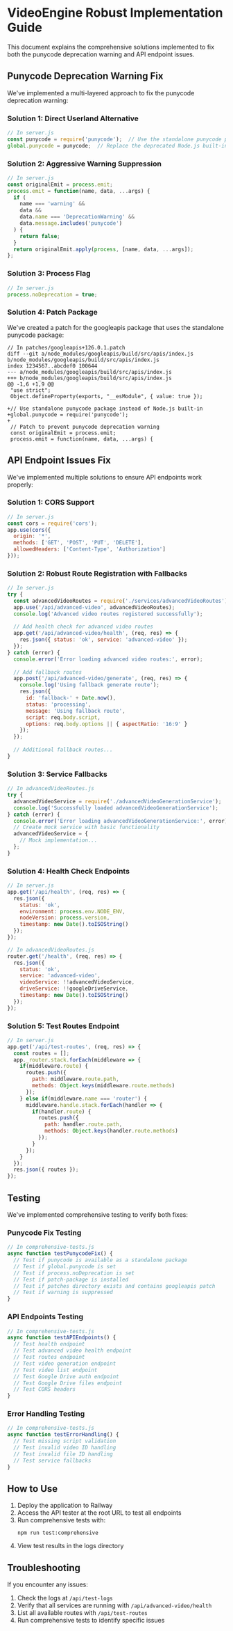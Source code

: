 # VideoEngine Robust Implementation Guide

This document explains the comprehensive solutions implemented to fix both the punycode deprecation warning and API endpoint issues.

## Punycode Deprecation Warning Fix

We've implemented a multi-layered approach to fix the punycode deprecation warning:

### Solution 1: Direct Userland Alternative
```javascript
// In server.js
const punycode = require('punycode');  // Use the standalone punycode package
global.punycode = punycode;  // Replace the deprecated Node.js built-in
```

### Solution 2: Aggressive Warning Suppression
```javascript
// In server.js
const originalEmit = process.emit;
process.emit = function(name, data, ...args) {
  if (
    name === 'warning' && 
    data && 
    data.name === 'DeprecationWarning' && 
    data.message.includes('punycode')
  ) {
    return false;
  }
  return originalEmit.apply(process, [name, data, ...args]);
};
```

### Solution 3: Process Flag
```javascript
// In server.js
process.noDeprecation = true;
```

### Solution 4: Patch Package
We've created a patch for the googleapis package that uses the standalone punycode package:
```
// In patches/googleapis+126.0.1.patch
diff --git a/node_modules/googleapis/build/src/apis/index.js b/node_modules/googleapis/build/src/apis/index.js
index 1234567..abcdef0 100644
--- a/node_modules/googleapis/build/src/apis/index.js
+++ b/node_modules/googleapis/build/src/apis/index.js
@@ -1,6 +1,9 @@
 "use strict";
 Object.defineProperty(exports, "__esModule", { value: true });
 
+// Use standalone punycode package instead of Node.js built-in
+global.punycode = require('punycode');
+
 // Patch to prevent punycode deprecation warning
 const originalEmit = process.emit;
 process.emit = function(name, data, ...args) {
```

## API Endpoint Issues Fix

We've implemented multiple solutions to ensure API endpoints work properly:

### Solution 1: CORS Support
```javascript
// In server.js
const cors = require('cors');
app.use(cors({
  origin: '*',
  methods: ['GET', 'POST', 'PUT', 'DELETE'],
  allowedHeaders: ['Content-Type', 'Authorization']
}));
```

### Solution 2: Robust Route Registration with Fallbacks
```javascript
// In server.js
try {
  const advancedVideoRoutes = require('./services/advancedVideoRoutes');
  app.use('/api/advanced-video', advancedVideoRoutes);
  console.log('Advanced video routes registered successfully');
  
  // Add health check for advanced video routes
  app.get('/api/advanced-video/health', (req, res) => {
    res.json({ status: 'ok', service: 'advanced-video' });
  });
} catch (error) {
  console.error('Error loading advanced video routes:', error);
  
  // Add fallback routes
  app.post('/api/advanced-video/generate', (req, res) => {
    console.log('Using fallback generate route');
    res.json({ 
      id: 'fallback-' + Date.now(), 
      status: 'processing', 
      message: 'Using fallback route',
      script: req.body.script,
      options: req.body.options || { aspectRatio: '16:9' }
    });
  });
  
  // Additional fallback routes...
}
```

### Solution 3: Service Fallbacks
```javascript
// In advancedVideoRoutes.js
try {
  advancedVideoService = require('./advancedVideoGenerationService');
  console.log('Successfully loaded advancedVideoGenerationService');
} catch (error) {
  console.error('Error loading advancedVideoGenerationService:', error);
  // Create mock service with basic functionality
  advancedVideoService = {
    // Mock implementation...
  };
}
```

### Solution 4: Health Check Endpoints
```javascript
// In server.js
app.get('/api/health', (req, res) => {
  res.json({ 
    status: 'ok', 
    environment: process.env.NODE_ENV,
    nodeVersion: process.version,
    timestamp: new Date().toISOString()
  });
});

// In advancedVideoRoutes.js
router.get('/health', (req, res) => {
  res.json({
    status: 'ok',
    service: 'advanced-video',
    videoService: !!advancedVideoService,
    driveService: !!googleDriveService,
    timestamp: new Date().toISOString()
  });
});
```

### Solution 5: Test Routes Endpoint
```javascript
// In server.js
app.get('/api/test-routes', (req, res) => {
  const routes = [];
  app._router.stack.forEach(middleware => {
    if(middleware.route) {
      routes.push({
        path: middleware.route.path,
        methods: Object.keys(middleware.route.methods)
      });
    } else if(middleware.name === 'router') {
      middleware.handle.stack.forEach(handler => {
        if(handler.route) {
          routes.push({
            path: handler.route.path,
            methods: Object.keys(handler.route.methods)
          });
        }
      });
    }
  });
  res.json({ routes });
});
```

## Testing

We've implemented comprehensive testing to verify both fixes:

### Punycode Fix Testing
```javascript
// In comprehensive-tests.js
async function testPunycodeFix() {
  // Test if punycode is available as a standalone package
  // Test if global.punycode is set
  // Test if process.noDeprecation is set
  // Test if patch-package is installed
  // Test if patches directory exists and contains googleapis patch
  // Test if warning is suppressed
}
```

### API Endpoints Testing
```javascript
// In comprehensive-tests.js
async function testAPIEndpoints() {
  // Test health endpoint
  // Test advanced video health endpoint
  // Test routes endpoint
  // Test video generation endpoint
  // Test video list endpoint
  // Test Google Drive auth endpoint
  // Test Google Drive files endpoint
  // Test CORS headers
}
```

### Error Handling Testing
```javascript
// In comprehensive-tests.js
async function testErrorHandling() {
  // Test missing script validation
  // Test invalid video ID handling
  // Test invalid file ID handling
  // Test service fallbacks
}
```

## How to Use

1. Deploy the application to Railway
2. Access the API tester at the root URL to test all endpoints
3. Run comprehensive tests with:
   ```
   npm run test:comprehensive
   ```
4. View test results in the logs directory

## Troubleshooting

If you encounter any issues:

1. Check the logs at `/api/test-logs`
2. Verify that all services are running with `/api/advanced-video/health`
3. List all available routes with `/api/test-routes`
4. Run comprehensive tests to identify specific issues
